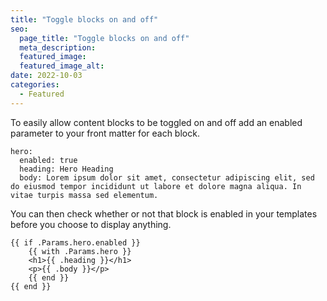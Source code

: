 ```yaml
---
title: "Toggle blocks on and off"
seo:
  page_title: "Toggle blocks on and off"
  meta_description:
  featured_image:
  featured_image_alt:
date: 2022-10-03
categories: 
  - Featured
---
```


To easily allow content blocks to be toggled on and off add an enabled parameter to your front matter for each block. 

```
hero:
  enabled: true
  heading: Hero Heading
  body: Lorem ipsum dolor sit amet, consectetur adipiscing elit, sed do eiusmod tempor incididunt ut labore et dolore magna aliqua. In vitae turpis massa sed elementum.
```

You can then check whether or not that block is enabled in your templates before you choose to display anything.

```
{{ if .Params.hero.enabled }}
    {{ with .Params.hero }}
    <h1>{{ .heading }}</h1>
    <p>{{ .body }}</p>
    {{ end }}
{{ end }}
```
